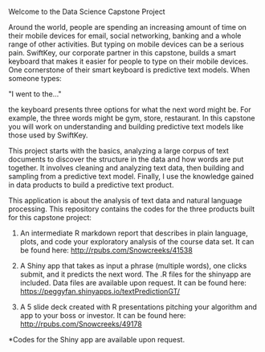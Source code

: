 Welcome to the Data Science Capstone Project

Around the world, people are spending an increasing amount of time on their mobile devices for email, social networking, banking and a whole range of other activities. But typing on mobile devices can be a serious pain. SwiftKey, our corporate partner in this capstone, builds a smart keyboard that makes it easier for people to type on their mobile devices. One cornerstone of their smart keyboard is predictive text models. When someone types:

"I went to the..."

the keyboard presents three options for what the next word might be. For example, the three words might be gym, store, restaurant. In this capstone you will work on understanding and building predictive text models like those used by SwiftKey.

This project starts with the basics, analyzing a large corpus of text documents to discover the structure in the data and how words are put together. It involves cleaning and analyzing text data, then building and sampling from a predictive text model. Finally, I use the knowledge gained in data products to build a predictive text product.

This application is about the analysis of text data and natural language processing. This repository contains the codes for the three products built for this capstone project:  

1. An intermediate R markdown report that describes in plain language, plots, and code your exploratory analysis of the course data set. It can be found here: http://rpubs.com/Snowcreeks/41538

2. A Shiny app that takes as input a phrase (multiple words), one clicks submit, and it predicts the next word. The .R files for the shinyapp are included. Data files are available upon request.
It can be found here: https://peggyfan.shinyapps.io/textPredictionGT/

3. A 5 slide deck created with R presentations pitching your algorithm and app to your boss or investor.
It can be found here: http://rpubs.com/Snowcreeks/49178

*Codes for the Shiny app are available upon request. 
